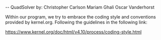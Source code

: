 -- QuadSolver by:
Christopher Carlson
Mariam Ghali
Oscar Vanderhorst

Within our program, we try to embrace the coding style and conventions provided by kernel.org. Following the guidelines in the following link:

https://www.kernel.org/doc/html/v4.10/process/coding-style.html
